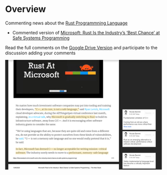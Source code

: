 
# Overview 

Commenting news about the [Rust Programmning Language](https://www.rust-lang.org/)

- Commented version of [Microsoft: Rust Is the Industry’s ‘Best Chance’ at Safe Systems Programming](https://thenewstack.io/microsoft-rust-is-the-industrys-best-chance-at-safe-systems-programming/)

Read the full comments on the [Google Drive Version](https://drive.google.com/file/d/1JiYjjna2KZprnObMelLtvKqBU85GDsWh/view) and participate to the discussion adding your comments 

[![News1](Microsoft%20-%20Rust%20Is%20the%20Industrys%20Best%20Chance%20at%20Safe%20Systems%20Programming_Pag1.PNG)](https://drive.google.com/file/d/1JiYjjna2KZprnObMelLtvKqBU85GDsWh/view)



